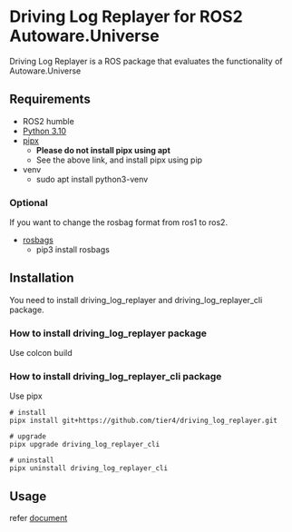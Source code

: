 # Driving Log Replayer for ROS2 Autoware.Universe

Driving Log Replayer is a ROS package that evaluates the functionality of Autoware.Universe

## Requirements

- ROS2 humble
- [Python 3.10](https://www.python.org/)
- [pipx](https://pipxproject.github.io/pipx/)
  - **Please do not install pipx using apt**
  - See the above link, and install pipx using pip
- venv
  - sudo apt install python3-venv

### Optional

If you want to change the rosbag format from ros1 to ros2.

- [rosbags](https://gitlab.com/ternaris/rosbags)
  - pip3 install rosbags

## Installation

You need to install driving_log_replayer and driving_log_replayer_cli package.

### How to install driving_log_replayer package

Use colcon build

### How to install driving_log_replayer_cli package

Use pipx

```shell
# install
pipx install git+https://github.com/tier4/driving_log_replayer.git

# upgrade
pipx upgrade driving_log_replayer_cli

# uninstall
pipx uninstall driving_log_replayer_cli
```

## Usage

refer [document](https://tier4.github.io/driving_log_replayer/)
